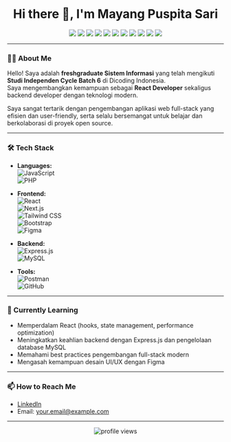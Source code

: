 <h1 align="center">Hi there 👋, I'm Mayang Puspita Sari</h1>

<p align="center">
  <img src="https://img.shields.io/badge/JavaScript-F7DF1E?style=for-the-badge&logo=javascript&logoColor=black" />
  <img src="https://img.shields.io/badge/PHP-777BB4?style=for-the-badge&logo=php&logoColor=white" />
  <img src="https://img.shields.io/badge/React-61DAFB?style=for-the-badge&logo=react&logoColor=black" />
  <img src="https://img.shields.io/badge/Next.js-000000?style=for-the-badge&logo=next.js&logoColor=white" />
  <img src="https://img.shields.io/badge/Tailwind%20CSS-38B2AC?style=for-the-badge&logo=tailwind-css&logoColor=white" />
  <img src="https://img.shields.io/badge/Bootstrap-563D7C?style=for-the-badge&logo=bootstrap&logoColor=white" />
  <img src="https://img.shields.io/badge/Express.js-404D59?style=for-the-badge&logo=express&logoColor=white" />
  <img src="https://img.shields.io/badge/MySQL-4479A1?style=for-the-badge&logo=mysql&logoColor=white" />
  <img src="https://img.shields.io/badge/Postman-FF6C37?style=for-the-badge&logo=postman&logoColor=white" />
  <img src="https://img.shields.io/badge/GitHub-181717?style=for-the-badge&logo=github&logoColor=white" />
  <img src="https://img.shields.io/badge/Figma-F24E1E?style=for-the-badge&logo=figma&logoColor=white" />
</p>

---

### 👨‍💻 About Me

Hello! Saya adalah **freshgraduate Sistem Informasi** yang telah mengikuti **Studi Independen Cycle Batch 6** di Dicoding Indonesia.  
Saya mengembangkan kemampuan sebagai **React Developer** sekaligus backend developer dengan teknologi modern.  

Saya sangat tertarik dengan pengembangan aplikasi web full-stack yang efisien dan user-friendly, serta selalu bersemangat untuk belajar dan berkolaborasi di proyek open source.

---

### 🛠️ Tech Stack

- **Languages:**  
  ![JavaScript](https://img.shields.io/badge/-JavaScript-333333?style=flat&logo=javascript)  
  ![PHP](https://img.shields.io/badge/-PHP-777BB4?style=flat&logo=php)

- **Frontend:**  
  ![React](https://img.shields.io/badge/-React-61DAFB?style=flat&logo=react)  
  ![Next.js](https://img.shields.io/badge/-Next.js-000000?style=flat&logo=next.js)  
  ![Tailwind CSS](https://img.shields.io/badge/-Tailwind%20CSS-38B2AC?style=flat&logo=tailwind-css)  
  ![Bootstrap](https://img.shields.io/badge/-Bootstrap-563D7C?style=flat&logo=bootstrap)  
  ![Figma](https://img.shields.io/badge/-Figma-F24E1E?style=flat&logo=figma)

- **Backend:**  
  ![Express.js](https://img.shields.io/badge/-Express.js-404D59?style=flat&logo=express)  
  ![MySQL](https://img.shields.io/badge/-MySQL-4479A1?style=flat&logo=mysql)

- **Tools:**  
  ![Postman](https://img.shields.io/badge/-Postman-FF6C37?style=flat&logo=postman)  
  ![GitHub](https://img.shields.io/badge/-GitHub-181717?style=flat&logo=github)

---

### 🌱 Currently Learning

- Memperdalam React (hooks, state management, performance optimization)  
- Meningkatkan keahlian backend dengan Express.js dan pengelolaan database MySQL  
- Memahami best practices pengembangan full-stack modern  
- Mengasah kemampuan desain UI/UX dengan Figma  

---

### 📫 How to Reach Me

- [LinkedIn](https://www.linkedin.com/in/username)  
- Email: your.email@example.com  

---

<p align="center">
  <img src="https://komarev.com/ghpvc/?username=yourusername&label=Profile%20Views&color=0e75b6&style=flat" alt="profile views" />
</p>
